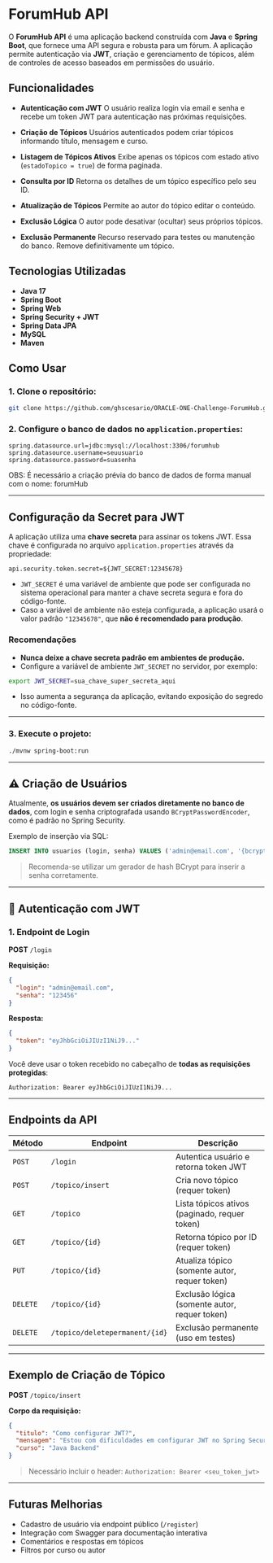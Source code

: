 # ForumHub API

O **ForumHub API** é uma aplicação backend construída com **Java** e **Spring Boot**, que fornece uma API segura e robusta para um fórum. A aplicação permite autenticação via **JWT**, criação e gerenciamento de tópicos, além de controles de acesso baseados em permissões do usuário.

## Funcionalidades

* **Autenticação com JWT**
  O usuário realiza login via email e senha e recebe um token JWT para autenticação nas próximas requisições.

* **Criação de Tópicos**
  Usuários autenticados podem criar tópicos informando título, mensagem e curso.

* **Listagem de Tópicos Ativos**
  Exibe apenas os tópicos com estado ativo (`estadoTopico = true`) de forma paginada.

* **Consulta por ID**
  Retorna os detalhes de um tópico específico pelo seu ID.

* **Atualização de Tópicos**
  Permite ao autor do tópico editar o conteúdo.

* **Exclusão Lógica**
  O autor pode desativar (ocultar) seus próprios tópicos.

* **Exclusão Permanente**
  Recurso reservado para testes ou manutenção do banco. Remove definitivamente um tópico.

## Tecnologias Utilizadas

* **Java 17**
* **Spring Boot**
* **Spring Web**
* **Spring Security + JWT**
* **Spring Data JPA**
* **MySQL**
* **Maven**

## Como Usar

### 1. Clone o repositório:

```bash
git clone https://github.com/ghscesario/ORACLE-ONE-Challenge-ForumHub.git
```

### 2. Configure o banco de dados no `application.properties`:

```properties
spring.datasource.url=jdbc:mysql://localhost:3306/forumhub
spring.datasource.username=seuusuario
spring.datasource.password=suasenha
```

OBS: É necessário a criação prévia do banco de dados de forma manual com o nome: forumHub

---

## Configuração da Secret para JWT

A aplicação utiliza uma **chave secreta** para assinar os tokens JWT. Essa chave é configurada no arquivo `application.properties` através da propriedade:

```properties
api.security.token.secret=${JWT_SECRET:12345678}
```

* `JWT_SECRET` é uma variável de ambiente que pode ser configurada no sistema operacional para manter a chave secreta segura e fora do código-fonte.
* Caso a variável de ambiente não esteja configurada, a aplicação usará o valor padrão `"12345678"`, que **não é recomendado para produção**.

### Recomendações

* **Nunca deixe a chave secreta padrão em ambientes de produção.**
* Configure a variável de ambiente `JWT_SECRET` no servidor, por exemplo:

```bash
export JWT_SECRET=sua_chave_super_secreta_aqui
```

* Isso aumenta a segurança da aplicação, evitando exposição do segredo no código-fonte.

---

### 3. Execute o projeto:

```bash
./mvnw spring-boot:run
```

---

## ⚠️ Criação de Usuários

Atualmente, **os usuários devem ser criados diretamente no banco de dados**, com login e senha criptografada usando `BCryptPasswordEncoder`, como é padrão no Spring Security.

Exemplo de inserção via SQL:

```sql
INSERT INTO usuarios (login, senha) VALUES ('admin@email.com', '{bcrypt}senha_criptografada');
```

> Recomenda-se utilizar um gerador de hash BCrypt para inserir a senha corretamente.

---

## 🔐 Autenticação com JWT

### 1. Endpoint de Login

**POST** `/login`

**Requisição:**

```json
{
  "login": "admin@email.com",
  "senha": "123456"
}
```

**Resposta:**

```json
{
  "token": "eyJhbGciOiJIUzI1NiJ9..."
}
```

Você deve usar o token recebido no cabeçalho de **todas as requisições protegidas**:

```http
Authorization: Bearer eyJhbGciOiJIUzI1NiJ9...
```

---

## Endpoints da API

| Método   | Endpoint                       | Descrição                                     |
| -------- | ------------------------------ | --------------------------------------------- |
| `POST`   | `/login`                       | Autentica usuário e retorna token JWT         |
| `POST`   | `/topico/insert`               | Cria novo tópico (requer token)               |
| `GET`    | `/topico`                      | Lista tópicos ativos (paginado, requer token) |
| `GET`    | `/topico/{id}`                 | Retorna tópico por ID (requer token)          |
| `PUT`    | `/topico/{id}`                 | Atualiza tópico (somente autor, requer token) |
| `DELETE` | `/topico/{id}`                 | Exclusão lógica (somente autor, requer token) |
| `DELETE` | `/topico/deletepermanent/{id}` | Exclusão permanente (uso em testes)           |

---

## Exemplo de Criação de Tópico

**POST** `/topico/insert`

**Corpo da requisição:**

```json
{
  "titulo": "Como configurar JWT?",
  "mensagem": "Estou com dificuldades em configurar JWT no Spring Security",
  "curso": "Java Backend"
}
```

> Necessário incluir o header:
> `Authorization: Bearer <seu_token_jwt>`

---

## Futuras Melhorias

* Cadastro de usuário via endpoint público (`/register`)
* Integração com Swagger para documentação interativa
* Comentários e respostas em tópicos
* Filtros por curso ou autor
